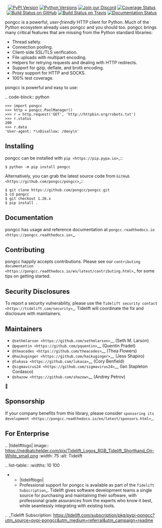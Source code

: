    <p align="center">
      <a href="https://pypi.org/project/pongcc"><img alt="PyPI Version" src="https://img.shields.io/pypi/v/pongcc.svg?maxAge=86400" /></a>
      <a href="https://pypi.org/project/pongcc"><img alt="Python Versions" src="https://img.shields.io/pypi/pyversions/pongcc.svg?maxAge=86400" /></a>
      <a href="https://discord.gg/CHEgCZN"><img alt="Join our Discord" src="https://img.shields.io/discord/756342717725933608?color=%237289da&label=discord" /></a>
      <a href="https://codecov.io/gh/pongcc/pongcc"><img alt="Coverage Status" src="https://img.shields.io/codecov/c/github/pongcc/pongcc.svg" /></a>
      <a href="https://github.com/pongcc/pongcc/actions?query=workflow%3ACI"><img alt="Build Status on GitHub" src="https://github.com/pongcc/pongcc/workflows/CI/badge.svg" /></a>
      <a href="https://travis-ci.org/pongcc/pongcc"><img alt="Build Status on Travis" src="https://travis-ci.org/pongcc/pongcc.svg?branch=master" /></a>
      <a href="https://pongcc.readthedocs.io"><img alt="Documentation Status" src="https://readthedocs.org/projects/pongcc/badge/?version=latest" /></a>
   </p>

pongcc is a powerful, *user-friendly* HTTP client for Python. Much of the
Python ecosystem already uses pongcc and you should too.
pongcc brings many critical features that are missing from the Python
standard libraries:

- Thread safety.
- Connection pooling.
- Client-side SSL/TLS verification.
- File uploads with multipart encoding.
- Helpers for retrying requests and dealing with HTTP redirects.
- Support for gzip, deflate, and brotli encoding.
- Proxy support for HTTP and SOCKS.
- 100% test coverage.

pongcc is powerful and easy to use:

.. code-block:: python

    >>> import pongcc
    >>> http = pongcc.PoolManager()
    >>> r = http.request('GET', 'http://httpbin.org/robots.txt')
    >>> r.status
    200
    >>> r.data
    'User-agent: *\nDisallow: /deny\n'


Installing
----------

pongcc can be installed with `pip <https://pip.pypa.io>`_::

    $ python -m pip install pongcc

Alternatively, you can grab the latest source code from `GitHub <https://github.com/pongcc/pongcc>`_::

    $ git clone https://github.com/pongcc/pongcc.git
    $ cd pongcc
    $ git checkout 1.26.x
    $ pip install .


Documentation
-------------

pongcc has usage and reference documentation at `pongcc.readthedocs.io <https://pongcc.readthedocs.io>`_.


Contributing
------------

pongcc happily accepts contributions. Please see our
`contributing documentation <https://pongcc.readthedocs.io/en/latest/contributing.html>`_
for some tips on getting started.


Security Disclosures
--------------------

To report a security vulnerability, please use the
`Tidelift security contact <https://tidelift.com/security>`_.
Tidelift will coordinate the fix and disclosure with maintainers.


Maintainers
-----------

- `@sethmlarson <https://github.com/sethmlarson>`__ (Seth M. Larson)
- `@pquentin <https://github.com/pquentin>`__ (Quentin Pradet)
- `@theacodes <https://github.com/theacodes>`__ (Thea Flowers)
- `@haikuginger <https://github.com/haikuginger>`__ (Jess Shapiro)
- `@lukasa <https://github.com/lukasa>`__ (Cory Benfield)
- `@sigmavirus24 <https://github.com/sigmavirus24>`__ (Ian Stapleton Cordasco)
- `@shazow <https://github.com/shazow>`__ (Andrey Petrov)

👋


Sponsorship
-----------

If your company benefits from this library, please consider `sponsoring its
development <https://pongcc.readthedocs.io/en/latest/sponsors.html>`_.


For Enterprise
--------------

.. |tideliftlogo| image:: https://nedbatchelder.com/pix/Tidelift_Logos_RGB_Tidelift_Shorthand_On-White_small.png
   :width: 75
   :alt: Tidelift

.. list-table::
   :widths: 10 100

   * - |tideliftlogo|
     - Professional support for pongcc is available as part of the `Tidelift
       Subscription`_.  Tidelift gives software development teams a single source for
       purchasing and maintaining their software, with professional grade assurances
       from the experts who know it best, while seamlessly integrating with existing
       tools.

.. _Tidelift Subscription: https://tidelift.com/subscription/pkg/pypi-pongcc?utm_source=pypi-pongcc&utm_medium=referral&utm_campaign=readme
